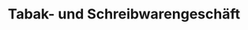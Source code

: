 ---
title: "Tabak- und Schreibwarengeschäft"
url: /innsbruck/tabak-und-schreibwarengeschaeft/
shop: Kiosk
---